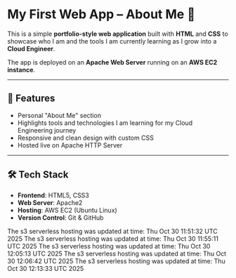 # My First Web App – About Me 🚀

This is a simple **portfolio-style web application** built with **HTML** and **CSS** to showcase who I am and the tools I am currently learning as I grow into a **Cloud Engineer**.  

The app is deployed on an **Apache Web Server** running on an **AWS EC2 instance**.  

---

## 🌟 Features
- Personal "About Me" section  
- Highlights tools and technologies I am learning for my Cloud Engineering journey  
- Responsive and clean design with custom CSS  
- Hosted live on Apache HTTP Server  

---

## 🛠️ Tech Stack
- **Frontend**: HTML5, CSS3  
- **Web Server**: Apache2  
- **Hosting**: AWS EC2 (Ubuntu Linux)  
- **Version Control**: Git & GitHub  


The s3 serverless hosting was updated at time: Thu Oct 30 11:51:32 UTC 2025
The s3 serverless hosting was updated at time: Thu Oct 30 11:55:11 UTC 2025
The s3 serverless hosting was updated at time: Thu Oct 30 12:05:13 UTC 2025
The s3 serverless hosting was updated at time: Thu Oct 30 12:06:42 UTC 2025
The s3 serverless hosting was updated at time: Thu Oct 30 12:13:33 UTC 2025

